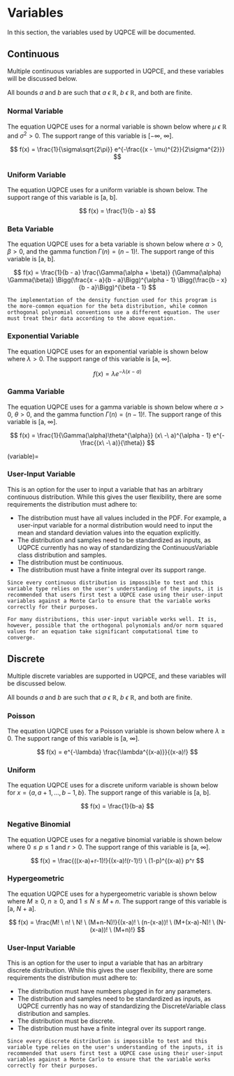 
# Variables
In this section, the variables used by UQPCE will be documented.

## Continuous
Multiple continuous variables are supported in UQPCE, and these variables will be discussed below.

All bounds $a$ and $b$ are such that $a \ \epsilon \ \mathbb{R}$, $b \ \epsilon \ \mathbb{R}$, and both are finite.

### Normal Variable
The equation UQPCE uses for a normal variable is shown below where $\mu \ \epsilon \ \mathbb{R}$ and $\sigma^{2} > 0$. The support range of this variable is [$-\infty$, $\infty$].

$$
	f(x) = \frac{1}{\sigma\sqrt{2\pi}} e^{-\frac{(x - \mu)^{2}}{2\sigma^{2}}}
$$

### Uniform Variable
The equation UQPCE uses for a uniform variable is shown below. The support range of this variable is [a, b].

$$
	f(x) = \frac{1}{b - a}
$$

### Beta Variable
The equation UQPCE uses for a beta variable is shown below where $\alpha > 0$, $\beta > 0$, and the gamma function $\Gamma(n) = (n - 1)!$. The support range of this variable is [a, b].

$$
	f(x) = \frac{1}{b - a} \frac{\Gamma(\alpha + \beta)}
	{\Gamma(\alpha) \Gamma(\beta)} 
	\Bigg(\frac{x - a}{b - a}\Bigg)^{\alpha - 1} 
	\Bigg(\frac{b - x}{b - a}\Bigg)^{\beta - 1} 
$$


```{note}
The implementation of the density function used for this program is the more-common equation for the beta distribution, while common orthogonal polynomial conventions use a different equation. The user must treat their data according to the above equation.
```

### Exponential Variable
The equation UQPCE uses for an exponential variable is shown below where $\lambda > 0$. The support range of this variable is [a, $\infty$].

$$
	f(x) = \lambda e^{-\lambda (x\ -\ a)}
$$


### Gamma Variable
The equation UQPCE uses for a gamma variable is shown below where $\alpha > 0$, $\theta > 0$, and the gamma function $\Gamma(n) = (n - 1)!$. The support range of this variable is [a, $\infty$].

$$
f(x) = \frac{1}{\Gamma(\alpha)\theta^{\alpha}} (x\ -\ a)^{\alpha - 1} e^{-\frac{(x\ -\ a)}{\theta}}
$$


(variable)=

### User-Input Variable
This is an option for the user to input a variable that has an arbitrary continuous distribution. While this gives the user flexibility, there are some requirements the distribution must adhere to:

* The distribution must have all values included in the PDF. For example, a user-input variable for a normal distribution would need to input the mean and standard deviation values into the equation explicitly.
* The distribution and samples need to be standardized as inputs, as UQPCE currently has no way of standardizing the ContinuousVariable class distribution and samples.
* The distribution must be continuous.
* The distribution must have a finite integral over its support range.

```{note}
Since every continuous distribution is impossible to test and this variable type relies on the user's understanding of the inputs, it is recommended that users first test a UQPCE case using their user-input variables against a Monte Carlo to ensure that the variable works correctly for their purposes.

For many distributions, this user-input variable works well. It is, however, possible that the orthogonal polynomials and/or norm squared values for an equation take significant computational time to converge.
```

## Discrete
Multiple discrete variables are supported in UQPCE, and these variables will be discussed below.

All bounds $a$ and $b$ are such that $a \ \epsilon \ \mathbb{R}$, $b \ \epsilon \ \mathbb{R}$, and both are finite.

### Poisson
The equation UQPCE uses for a Poisson variable is shown below where $\lambda \geq 0$. The support range of this variable is [a, $\infty$].

$$
	f(x) = e^{-\lambda} \frac{\lambda^{(x-a)}}{(x-a)!}
$$


### Uniform
The equation UQPCE uses for a discrete uniform variable is shown below for $x = \{a, a+1, ..., b-1, b\}$. The support range of this variable is [a, b].

$$
	f(x) = \frac{1}{b-a}
$$

### Negative Binomial
The equation UQPCE uses for a negative binomial variable is shown below where $0 \leq p \leq 1$ and $r > 0$. The support range of this variable is [a, $\infty$].

$$
	f(x) = \frac{((x-a)+r-1)!}{(x-a)!(r-1)!} \ (1-p)^{(x-a)} p^r
$$

### Hypergeometric
The equation UQPCE uses for a hypergeometric variable is shown below where $M \geq 0$, $n \geq 0$, and $1 \leq N \leq M+n$. The support range of this variable is [a, $N$ + a].

$$
	f(x) = \frac{M! \ n! \ N! \ (M+n-N)!}{(x-a)! \ (n-(x-a))! \ (M+(x-a)-N)! \ (N-(x-a))! \ (M+n)!}
$$


### User-Input Variable
This is an option for the user to input a variable that has an arbitrary discrete distribution. While this gives the user flexibility, there are some requirements the distribution must adhere to:

* The distribution must have numbers plugged in for any parameters.
* The distribution and samples need to be standardized as inputs, as UQPCE currently has no way of standardizing the DiscreteVariable class distribution and samples.
* The distribution must be discrete.
* The distribution must have a finite integral over its support range.

```{note}
Since every discrete distribution is impossible to test and this variable type relies on the user's understanding of the inputs, it is recommended that users first test a UQPCE case using their user-input variables against a Monte Carlo to ensure that the variable works correctly for their purposes.
```
